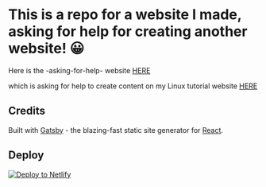 # This is a repo for a website I made, asking for help for creating another website! 😀

Here is the -asking-for-help- website [HERE](https://gracious-bell-9a0cdc.netlify.com)

which is asking for help to create content on my Linux tutorial website [HERE](https://swhy.netlify.com)

## Credits

Built with [Gatsby](https://www.gatsbyjs.org/) - the blazing-fast static site generator for [React](https://facebook.github.io/react/).

## Deploy

[![Deploy to Netlify](https://www.netlify.com/img/deploy/button.svg)](https://app.netlify.com/start/deploy?repository=https://github.com/resir014/gatsby-starter-typescript-plus)
